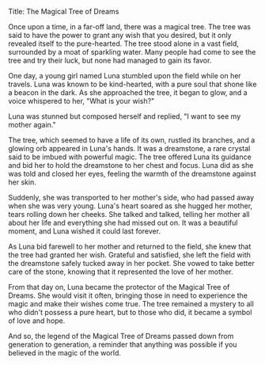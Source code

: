 Title: The Magical Tree of Dreams

Once upon a time, in a far-off land, there was a magical tree. The tree was said to have the power to grant any wish that you desired, but it only revealed itself to the pure-hearted. The tree stood alone in a vast field, surrounded by a moat of sparkling water. Many people had come to see the tree and try their luck, but none had managed to gain its favor.

One day, a young girl named Luna stumbled upon the field while on her travels. Luna was known to be kind-hearted, with a pure soul that shone like a beacon in the dark. As she approached the tree, it began to glow, and a voice whispered to her, "What is your wish?"

Luna was stunned but composed herself and replied, "I want to see my mother again."

The tree, which seemed to have a life of its own, rustled its branches, and a glowing orb appeared in Luna's hands. It was a dreamstone, a rare crystal said to be imbued with powerful magic. The tree offered Luna its guidance and bid her to hold the dreamstone to her chest and focus. Luna did as she was told and closed her eyes, feeling the warmth of the dreamstone against her skin.

Suddenly, she was transported to her mother's side, who had passed away when she was very young. Luna's heart soared as she hugged her mother, tears rolling down her cheeks. She talked and talked, telling her mother all about her life and everything she had missed out on. It was a beautiful moment, and Luna wished it could last forever.

As Luna bid farewell to her mother and returned to the field, she knew that the tree had granted her wish. Grateful and satisfied, she left the field with the dreamstone safely tucked away in her pocket. She vowed to take better care of the stone, knowing that it represented the love of her mother.

From that day on, Luna became the protector of the Magical Tree of Dreams. She would visit it often, bringing those in need to experience the magic and make their wishes come true. The tree remained a mystery to all who didn't possess a pure heart, but to those who did, it became a symbol of love and hope.

And so, the legend of the Magical Tree of Dreams passed down from generation to generation, a reminder that anything was possible if you believed in the magic of the world.